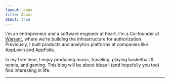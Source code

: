 ```yaml
---
layout: page
title: About
about: true
---
```


I'm an entrepreneur and a software engineer at heart. I'm a Co-founder at [Warrant](https://warrant.dev), where we're building the infrastructure for authorization. Previously, I built products and analytics platforms at companies like AppLovin and AppFolio.

In my free time, I enjoy producing music, traveling, playing basketball & tennis, and gaming. This blog will be about ideas I (and hopefully you too) find interesting in life.

---
